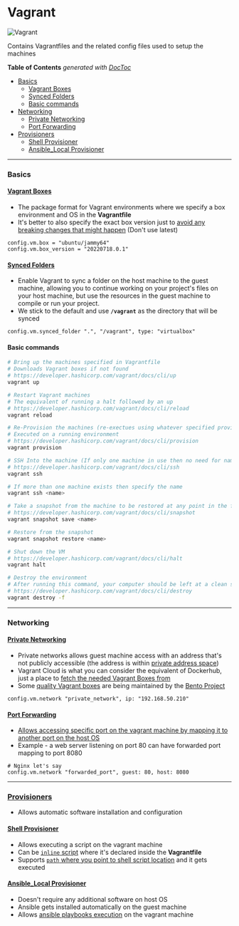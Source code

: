 # Vagrant

![Vagrant](https://img.shields.io/badge/-Vagrant-1563FF?style=for-the-badge&logo=Vagrant&logoColor=white)

Contains Vagrantfiles and the related config files used to setup the machines 

<!-- START doctoc generated TOC please keep comment here to allow auto update -->
<!-- DON'T EDIT THIS SECTION, INSTEAD RE-RUN doctoc TO UPDATE -->
**Table of Contents**  *generated with [DocToc](https://github.com/thlorenz/doctoc)*

- [Basics](#basics)
  - [Vagrant Boxes](#vagrant-boxes)
  - [Synced Folders](#synced-folders)
  - [Basic commands](#basic-commands)
- [Networking](#networking)
  - [Private Networking](#private-networking)
  - [Port Forwarding](#port-forwarding)
- [Provisioners](#provisioners)
  - [Shell Provisioner](#shell-provisioner)
  - [Ansible_Local Provisioner](#ansible_local-provisioner)

<!-- END doctoc generated TOC please keep comment here to allow auto update -->

---

### Basics

#### [Vagrant Boxes](https://developer.hashicorp.com/vagrant/docs/boxes)
- The package format for Vagrant environments where we specify a box environment and OS in the **Vagrantfile**
- It's better to also specify the exact box version just to [avoid any breaking changes that might happen](https://github.com/theJaxon/Kontainer8/blob/main/Vagrantfile#L5) (Don't use latest)

```Vagrantfile
config.vm.box = "ubuntu/jammy64"
config.vm.box_version = "20220718.0.1"
```

#### [Synced Folders](https://developer.hashicorp.com/vagrant/docs/synced-folders)
- Enable Vagrant to sync a folder on the host machine to the guest machine, allowing you to continue working on your project's files on your host machine, but use the resources in the guest machine to compile or run your project.
- We stick to the default and use **`/vagrant`** as the directory that will be synced

```Vagrantfile
config.vm.synced_folder ".", "/vagrant", type: "virtualbox"
```

#### Basic commands
```bash
# Bring up the machines specified in Vagrantfile
# Downloads Vagrant boxes if not found
# https://developer.hashicorp.com/vagrant/docs/cli/up
vagrant up

# Restart Vagrant machines
# The equivalent of running a halt followed by an up
# https://developer.hashicorp.com/vagrant/docs/cli/reload
vagrant reload

# Re-Provision the machines (re-exectues using whatever specified provisioner - ex: bash, ansible)
# Executed on a running environment
# https://developer.hashicorp.com/vagrant/docs/cli/provision
vagrant provision

# SSH Into the machine (If only one machine in use then no need for name)
# https://developer.hashicorp.com/vagrant/docs/cli/ssh
vagrant ssh 

# If more than one machine exists then specify the name
vagrant ssh <name>

# Take a snapshot from the machine to be restored at any point in the future
# https://developer.hashicorp.com/vagrant/docs/cli/snapshot
vagrant snapshot save <name>

# Restore from the snapshot
vagrant snapshot restore <name>

# Shut down the VM
# https://developer.hashicorp.com/vagrant/docs/cli/halt 
vagrant halt

# Destroy the environment
# After running this command, your computer should be left at a clean state, as if you never created the guest machine in the first place.
# https://developer.hashicorp.com/vagrant/docs/cli/destroy
vagrant destroy -f
```

---

### Networking

#### [Private Networking](https://developer.hashicorp.com/vagrant/docs/networking/private_network)
- Private networks allows guest machine access with an address that's not publicly accessible (the address is within [private address space](https://en.wikipedia.org/wiki/Private_network#Private_IPv4_address_spaces))
- Vagrant Cloud is what you can consider the equivalent of Dockerhub, just a place to [fetch the needed Vagrant Boxes from](https://app.vagrantup.com/boxes/search)
- Some [quality Vagrant boxes](https://app.vagrantup.com/bento) are being maintained by the [Bento Project](https://github.com/chef/bento)

```Vagrantfile
config.vm.network "private_network", ip: "192.168.50.210"
```

#### [Port Forwarding](https://developer.hashicorp.com/vagrant/docs/networking/forwarded_ports)
- [Allows accessing specific port on the vagrant machine by mapping it to another port on the host OS](https://github.com/theJaxon/Vagrant/blob/main/consul-vault/Vagrantfile#L16)
- Example - a web server listening on port 80 can have forwarded port mapping to port 8080

```Vagrantfile
# Nginx let's say
config.vm.network "forwarded_port", guest: 80, host: 8080
```

---

### [Provisioners](https://developer.hashicorp.com/vagrant/docs/provisioning)
- Allows automatic software installation and configuration

#### [Shell Provisioner](https://developer.hashicorp.com/vagrant/docs/provisioning/shell)
- Allows executing a script on the vagrant machine
- Can be [`inline` script](https://github.com/theJaxon/RHCE_ENV/blob/master/Vagrantfile#L7) where it's declared inside the **Vagrantfile**
- Supports [`path` where you point to shell script location](https://github.com/theJaxon/RHCSA_ENV/blob/master/Vagrantfile#L20) and it gets executed

#### [Ansible_Local Provisioner](https://developer.hashicorp.com/vagrant/docs/provisioning/ansible_local)
- Doesn't require any additional software on host OS
- Ansible gets installed automatically on the guest machine
- Allows [ansible playbooks execution](https://github.com/theJaxon/Kontainer8/blob/main/Vagrantfile#L30) on the vagrant machine